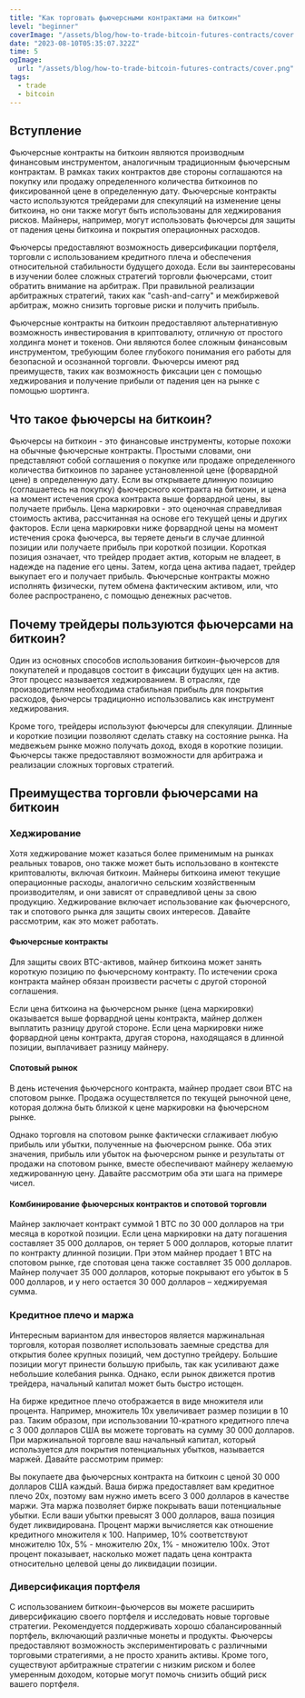 ```yaml
---
title: "Как торговать фьючерсными контрактами на биткоин"
level: "beginner"
coverImage: "/assets/blog/how-to-trade-bitcoin-futures-contracts/cover.png"
date: "2023-08-10T05:35:07.322Z"
time: 5
ogImage:
  url: "/assets/blog/how-to-trade-bitcoin-futures-contracts/cover.png"
tags:
  - trade
  - bitcoin
---
```


## Вступление

Фьючерсные контракты на биткоин являются производным финансовым инструментом, аналогичным традиционным фьючерсным контрактам. В рамках таких контрактов две стороны соглашаются на покупку или продажу определенного количества биткоинов по фиксированной цене в определенную дату. Фьючерсные контракты часто используются трейдерами для спекуляций на изменение цены биткоина, но они также могут быть использованы для хеджирования рисков. Майнеры, например, могут использовать фьючерсы для защиты от падения цены биткоина и покрытия операционных расходов.

Фьючерсы предоставляют возможность диверсификации портфеля, торговли с использованием кредитного плеча и обеспечения относительной стабильности будущего дохода. Если вы заинтересованы в изучении более сложных стратегий торговли фьючерсами, стоит обратить внимание на арбитраж. При правильной реализации арбитражных стратегий, таких как "сash-and-carry" и межбиржевой арбитраж, можно снизить торговые риски и получить прибыль.
  
Фьючерсные контракты на биткоин предоставляют альтернативную возможность инвестирования в криптовалюту, отличную от простого холдинга монет и токенов. Они являются более сложным финансовым инструментом, требующим более глубокого понимания его работы для безопасной и осознанной торговли. Фьючерсы имеют ряд преимуществ, таких как возможность фиксации цен с помощью хеджирования и получение прибыли от падения цен на рынке с помощью шортинга.

<!-- banner_place -->

## Что такое фьючерсы на биткоин?
Фьючерсы на биткоин - это финансовые инструменты, которые похожи на обычные фьючерсные контракты. Простыми словами, они представляют собой соглашения о покупке или продаже определенного количества биткоинов по заранее установленной цене (форвардной цене) в определенную дату. Если вы открываете длинную позицию (соглашаетесь на покупку) фьючерсного контракта на биткоин, и цена на момент истечения срока контракта выше форвардной цены, вы получаете прибыль. Цена маркировки - это оценочная справедливая стоимость актива, рассчитанная на основе его текущей цены и других факторов. Если цена маркировки ниже форвардной цены на момент истечения срока фьючерса, вы теряете деньги в случае длинной позиции или получаете прибыль при короткой позиции. Короткая позиция означает, что трейдер продает актив, которым не владеет, в надежде на падение его цены. Затем, когда цена актива падает, трейдер выкупает его и получает прибыль. Фьючерсные контракты можно исполнять физически, путем обмена фактическим активом, или, что более распространено, с помощью денежных расчетов.

## Почему трейдеры пользуются фьючерсами на биткоин?
Один из основных способов использования биткоин-фьючерсов для покупателей и продавцов состоит в фиксации будущих цен на актив. Этот процесс называется хеджированием. В отраслях, где производителям необходима стабильная прибыль для покрытия расходов, фьючерсы традиционно использовались как инструмент хеджирования.

Кроме того, трейдеры используют фьючерсы для спекуляции. Длинные и короткие позиции позволяют сделать ставку на состояние рынка. На медвежьем рынке можно получать доход, входя в короткие позиции. Фьючерсы также предоставляют возможности для арбитража и реализации сложных торговых стратегий.

## Преимущества торговли фьючерсами на биткоин
### Хеджирование
Хотя хеджирование может казаться более применимым на рынках реальных товаров, оно также может быть использовано в контексте криптовалюты, включая биткоин. Майнеры биткоина имеют текущие операционные расходы, аналогично сельским хозяйственным производителям, и они зависят от справедливой цены за свою продукцию. Хеджирование включает использование как фьючерсного, так и спотового рынка для защиты своих интересов. Давайте рассмотрим, как это может работать.
#### Фьючерсные контракты
Для защиты своих BTC-активов, майнер биткоина может занять короткую позицию по фьючерсному контракту. По истечении срока контракта майнер обязан произвести расчеты с другой стороной соглашения.

Если цена биткоина на фьючерсном рынке (цена маркировки) оказывается выше форвардной цены контракта, майнер должен выплатить разницу другой стороне. Если цена маркировки ниже форвардной цены контракта, другая сторона, находящаяся в длинной позиции, выплачивает разницу майнеру.
#### Спотовый рынок
В день истечения фьючерсного контракта, майнер продает свои BTC на спотовом рынке. Продажа осуществляется по текущей рыночной цене, которая должна быть близкой к цене маркировки на фьючерсном рынке.

Однако торговля на спотовом рынке фактически сглаживает любую прибыль или убытки, полученные на фьючерсном рынке. Оба этих значения, прибыль или убыток на фьючерсном рынке и результаты от продажи на спотовом рынке, вместе обеспечивают майнеру желаемую хеджированную цену. Давайте рассмотрим оба эти шага на примере чисел.
#### Комбинирование фьючерсных контрактов и спотовой торговли
Майнер заключает контракт суммой 1 BTC по 30 000 долларов на три месяца в короткой позиции. Если цена маркировки на дату погашения составляет 35 000 долларов, он теряет 5 000 долларов, которые платит по контракту длинной позиции. При этом майнер продает 1 BTC на спотовом рынке, где спотовая цена также составляет 35 000 долларов. Майнер получает 35 000 долларов, которые покрывают его убыток в 5 000 долларов, и у него остается 30 000 долларов – хеджируемая сумма.
### Кредитное плечо и маржа
Интересным вариантом для инвесторов является маржинальная торговля, которая позволяет использовать заемные средства для открытия более крупных позиций, чем доступно трейдеру. Большие позиции могут принести большую прибыль, так как усиливают даже небольшие колебания рынка. Однако, если рынок движется против трейдера, начальный капитал может быть быстро истощен.

На бирже кредитное плечо отображается в виде множителя или процента. Например, множитель 10х увеличивает размер позиции в 10 раз. Таким образом, при использовании 10-кратного кредитного плеча с 3 000 долларов США вы можете торговать на сумму 30 000 долларов. При маржинальной торговле ваш начальный капитал, который используется для покрытия потенциальных убытков, называется маржей. Давайте рассмотрим пример:

Вы покупаете два фьючерсных контракта на биткоин с ценой 30 000 долларов США каждый. Ваша биржа предоставляет вам кредитное плечо 20х, поэтому вам нужно иметь всего 3 000 долларов в качестве маржи. Эта маржа позволяет бирже покрывать ваши потенциальные убытки. Если ваши убытки превысят 3 000 долларов, ваша позиция будет ликвидирована. Процент маржи вычисляется как отношение кредитного множителя к 100. Например, 10% соответствуют множителю 10х, 5% - множителю 20х, 1% - множителю 100х. Этот процент показывает, насколько может падать цена контракта относительно целевой цены до ликвидации позиции.

### Диверсификация портфеля
  
С использованием биткоин-фьючерсов вы можете расширить диверсификацию своего портфеля и исследовать новые торговые стратегии. Рекомендуется поддерживать хорошо сбалансированный портфель, включающий различные монеты и продукты. Фьючерсы предоставляют возможность экспериментировать с различными торговыми стратегиями, а не просто хранить активы. Кроме того, существуют арбитражные стратегии с низким риском и более умеренным доходом, которые могут помочь снизить общий риск вашего портфеля.

